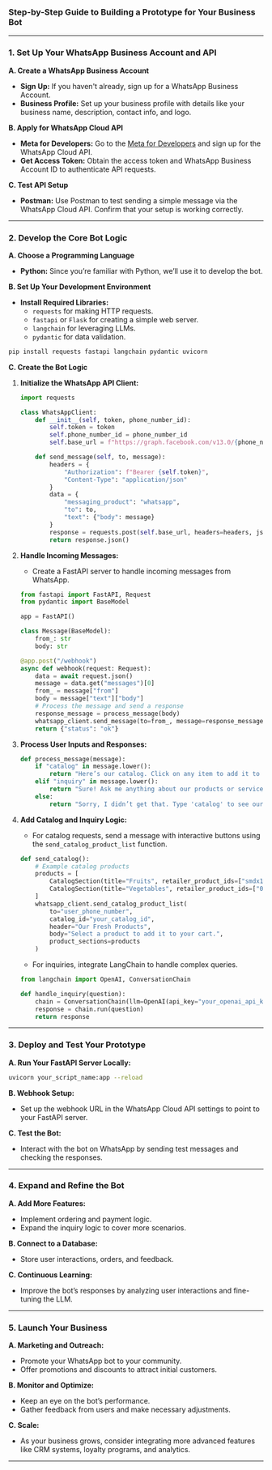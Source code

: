 ### **Step-by-Step Guide to Building a Prototype for Your Business Bot**
---

### **1. Set Up Your WhatsApp Business Account and API**

**A. Create a WhatsApp Business Account**
   - **Sign Up:** If you haven't already, sign up for a WhatsApp Business Account.
   - **Business Profile:** Set up your business profile with details like your business name, description, contact info, and logo.

**B. Apply for WhatsApp Cloud API**
   - **Meta for Developers:** Go to the [Meta for Developers](https://developers.facebook.com/docs/whatsapp/cloud-api) and sign up for the WhatsApp Cloud API.
   - **Get Access Token:** Obtain the access token and WhatsApp Business Account ID to authenticate API requests.

**C. Test API Setup**
   - **Postman:** Use Postman to test sending a simple message via the WhatsApp Cloud API. Confirm that your setup is working correctly.

---

### **2. Develop the Core Bot Logic**

**A. Choose a Programming Language**
   - **Python:** Since you’re familiar with Python, we’ll use it to develop the bot.

**B. Set Up Your Development Environment**
   - **Install Required Libraries:**
     - `requests` for making HTTP requests.
     - `fastapi` or `Flask` for creating a simple web server.
     - `langchain` for leveraging LLMs.
     - `pydantic` for data validation.

   ```bash
   pip install requests fastapi langchain pydantic uvicorn
   ```

**C. Create the Bot Logic**

1. **Initialize the WhatsApp API Client:**

   ```python
   import requests

   class WhatsAppClient:
       def __init__(self, token, phone_number_id):
           self.token = token
           self.phone_number_id = phone_number_id
           self.base_url = f"https://graph.facebook.com/v13.0/{phone_number_id}/messages"

       def send_message(self, to, message):
           headers = {
               "Authorization": f"Bearer {self.token}",
               "Content-Type": "application/json"
           }
           data = {
               "messaging_product": "whatsapp",
               "to": to,
               "text": {"body": message}
           }
           response = requests.post(self.base_url, headers=headers, json=data)
           return response.json()
   ```

2. **Handle Incoming Messages:**
   - Create a FastAPI server to handle incoming messages from WhatsApp.

   ```python
   from fastapi import FastAPI, Request
   from pydantic import BaseModel

   app = FastAPI()

   class Message(BaseModel):
       from_: str
       body: str

   @app.post("/webhook")
   async def webhook(request: Request):
       data = await request.json()
       message = data.get("messages")[0]
       from_ = message["from"]
       body = message["text"]["body"]
       # Process the message and send a response
       response_message = process_message(body)
       whatsapp_client.send_message(to=from_, message=response_message)
       return {"status": "ok"}
   ```

3. **Process User Inputs and Responses:**

   ```python
   def process_message(message):
       if "catalog" in message.lower():
           return "Here’s our catalog. Click on any item to add it to your cart."
       elif "inquiry" in message.lower():
           return "Sure! Ask me anything about our products or services."
       else:
           return "Sorry, I didn’t get that. Type 'catalog' to see our products or 'inquiry' to ask a question."
   ```

4. **Add Catalog and Inquiry Logic:**
   - For catalog requests, send a message with interactive buttons using the `send_catalog_product_list` function.

   ```python
   def send_catalog():
       # Example catalog products
       products = [
           CatalogSection(title="Fruits", retailer_product_ids=["smdx1imjv1", "yv12oorgoj"]),
           CatalogSection(title="Vegetables", retailer_product_ids=["0oyglqcnhr", "aqs54sejq9"]),
       ]
       whatsapp_client.send_catalog_product_list(
           to="user_phone_number",
           catalog_id="your_catalog_id",
           header="Our Fresh Products",
           body="Select a product to add it to your cart.",
           product_sections=products
       )
   ```

   - For inquiries, integrate LangChain to handle complex queries.

   ```python
   from langchain import OpenAI, ConversationChain

   def handle_inquiry(question):
       chain = ConversationChain(llm=OpenAI(api_key="your_openai_api_key"))
       response = chain.run(question)
       return response
   ```

---

### **3. Deploy and Test Your Prototype**

**A. Run Your FastAPI Server Locally:**

```bash
uvicorn your_script_name:app --reload
```

**B. Webhook Setup:**
   - Set up the webhook URL in the WhatsApp Cloud API settings to point to your FastAPI server.

**C. Test the Bot:**
   - Interact with the bot on WhatsApp by sending test messages and checking the responses.

---

### **4. Expand and Refine the Bot**

**A. Add More Features:**
   - Implement ordering and payment logic.
   - Expand the inquiry logic to cover more scenarios.

**B. Connect to a Database:**
   - Store user interactions, orders, and feedback.

**C. Continuous Learning:**
   - Improve the bot’s responses by analyzing user interactions and fine-tuning the LLM.

---

### **5. Launch Your Business**

**A. Marketing and Outreach:**
   - Promote your WhatsApp bot to your community.
   - Offer promotions and discounts to attract initial customers.

**B. Monitor and Optimize:**
   - Keep an eye on the bot’s performance.
   - Gather feedback from users and make necessary adjustments.

**C. Scale:**
   - As your business grows, consider integrating more advanced features like CRM systems, loyalty programs, and analytics.

---
